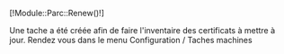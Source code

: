 [!Module::Parc::Renew()!]
<div class="alert alert-success">Une tache a été créée afin de faire l'inventaire des certificats à mettre à jour. Rendez vous dans le menu Configuration / Taches machines</div>